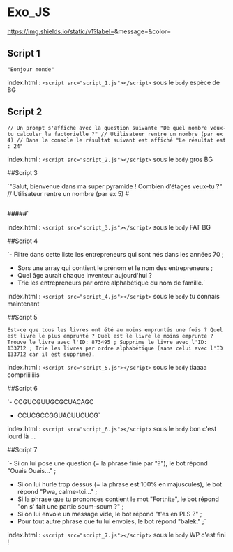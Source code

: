 # Exo_JS

https://img.shields.io/static/v1?label=<LABEL>&message=<Javascript>&color=<yellow>

## Script 1

`"Bonjour monde"`

index.html : `<script src="script_1.js"></script>` sous le `body` espèce de BG

## Script 2

`// Un prompt s'affiche avec la question suivante
"De quel nombre veux-tu calculer la factorielle ?"
// Utilisateur rentre un nombre (par ex 4)
// Dans la console le résultat suivant est affiché
"Le résultat est : 24"`

index.html : `<script src="script_2.js"></script>` sous le `body` gros BG

##Script 3

`"Salut, bienvenue dans ma super pyramide ! Combien d'étages veux-tu ?"
  // Utilisateur rentre un nombre (par ex 5)
    #
   ##
  ###
 ####
#####`

index.html : `<script src="script_3.js"></script>` sous le `body` FAT BG

##Script 4

`- Filtre dans cette liste les entrepreneurs qui sont nés dans les années 70 ;
- Sors une array qui contient le prénom et le nom des entrepreneurs ;
- Quel âge aurait chaque inventeur aujourd'hui ?
- Trie les entrepreneurs par ordre alphabétique du nom de famille.`

index.html : `<script src="script_4.js"></script>` sous le `body` tu connais maintenant 

##Script 5

`Est-ce que tous les livres ont été au moins empruntés une fois ?
Quel est livre le plus emprunté ?
Quel est le livre le moins emprunté ?
Trouve le livre avec l'ID: 873495 ;
Supprime le livre avec l'ID: 133712 ;
Trie les livres par ordre alphabétique (sans celui avec l'ID 133712 car il est supprimé).`

index.html : `<script src="script_5.js"></script>` sous le `body` tiaaaa compriiiiiiis

##Script 6

`- CCGUCGUUGCGCUACAGC
- CCUCGCCGGUACUUCUCG`

index.html : `<script src="script_6.js"></script>` sous le `body` bon c'est lourd là ...

##Script 7

`- Si on lui pose une question (= la phrase finie par "?"), le bot répond "Ouais Ouais..." ;
- Si on lui hurle trop dessus (= la phrase est 100% en majuscules), le bot répond "Pwa, calme-toi..." ;
- Si la phrase que tu prononces contient le mot "Fortnite", le bot répond "on s' fait une partie soum-soum ?" ;
- Si on lui envoie un message vide, le bot répond "t'es en PLS ?" ;
- Pour tout autre phrase que tu lui envoies, le bot répond "balek." ;`

index.html : `<script src="script_7.js"></script>` sous le `body` WP c'est fini !
